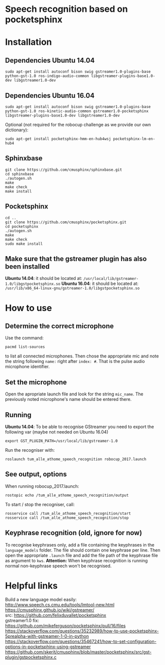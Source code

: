# Speech recognition based on pocketsphinx

# Installation
## Dependencies Ubuntu 14.04
    
    sudo apt-get install autoconf bison swig gstreamer1.0-plugins-base python-gst-1.0 ros-indigo-audio-common libgstreamer-plugins-base1.0-dev libgstreamer1.0-dev

## Dependencies Ubuntu 16.04

    sudo apt-get install autoconf bison swig gstreamer1.0-plugins-base python-gst-1.0 ros-kinetic-audio-common gstreamer1.0-pocketsphinx libgstreamer-plugins-base1.0-dev libgstreamer1.0-dev

Optional (not required for the robocup challenge as we provide our own dictionary):

    sudo apt-get install pocketsphinx-hmm-en-hub4wsj pocketsphinx-lm-en-hub4

## Sphinxbase

    git clone https://github.com/cmusphinx/sphinxbase.git
    cd sphinxbase
    ./autogen.sh
    make
    make check
    make install

## Pocketsphinx

    cd ..
    git clone https://github.com/cmusphinx/pocketsphinx.git
    cd pocketsphinx
    ./autogen.sh
    make
    make check
    sudo make install

## Make sure that the gstreamer plugin has also been installed
**Ubuntu 14.04**: it should be located at: `/usr/local/lib/gstreamer-1.0/libgstpocketsphinx.so`
**Ubuntu 16.04**: it should be located at: `/usr/lib/x86_64-linux-gnu/gstreamer-1.0/libgstpocketsphinx.so`

# How to use
## Determine the correct microphone
Use the command:

    pacmd list-sources 

to list all connected microphones. Then chose the appropriate mic and note the string following `name:` right after `index: #`. That is the pulse audio microphone identifier.

## Set the microphone
Open the apropriate launch file and look for the string `mic_name`. The previously noted microphone's name should be entered there.

## Running
**Ubuntu 14.04**: To be able to recognise GStreamer you need to export the following var (maybe not needed on Ubuntu 16.04)

    export GST_PLUGIN_PATH=/usr/local/lib/gstreamer-1.0
    
Run the recogniser with:

    roslaunch tum_alle_athome_speech_recognition robocup_2017.launch

## See output, options
When running robocup_2017.launch:

    rostopic echo /tum_alle_athome_speech_recognition/output

To start / stop the recogniser, call:

    rosservice call /tum_alle_athome_speech_recognition/start
    rosservice call /tum_alle_athome_speech_recognition/stop


## Keyphrase recognition (old, ignore for now)
To recognise keyphrases only, add a file containing the keyphrases in the `language_models` folder. The file should contain one keyphrase per line. Then open the appropriate `.launch` file and add the file path of the keyphrase file as argument to `kws`.
**Attention:** When keyphrase recognition is running normal non-keyphrase speech won't be recognised.

# Helpful links
Build a new language model easily: http://www.speech.cs.cmu.edu/tools/lmtool-new.html  
https://cmusphinx.github.io/wiki/gstreamer/  
src: https://github.com/felixduvallet/pocketsphinx  
gstreamer1.0 fix: https://github.com/mikeferguson/pocketsphinx/pull/16/files  
https://stackoverflow.com/questions/35232989/how-to-use-pocketsphinx-5prealpha-with-gstreamer-1-0-in-python  
https://stackoverflow.com/questions/35467241/how-to-set-configuration-options-in-pocketsphinx-using-gstreamer  
https://github.com/skerit/cmusphinx/blob/master/pocketsphinx/src/gst-plugin/gstpocketsphinx.c  

